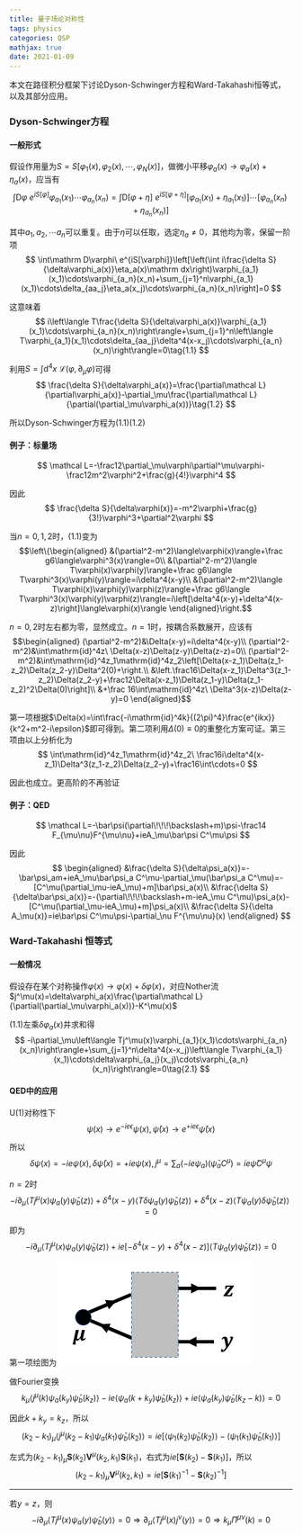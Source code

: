 ```yaml
---
title: 量子场论对称性
tags: physics
categories: QSP
mathjax: true
date: 2021-01-09
---
```


本文在路径积分框架下讨论Dyson-Schwinger方程和Ward-Takahashi恒等式，以及其部分应用。

<!--more-->

### Dyson-Schwinger方程

#### 一般形式

假设作用量为$S=S[\varphi_1(x),\varphi_2(x),\cdots,\varphi_N(x)]$，做微小平移$\varphi_a(x)\rightarrow\varphi_a(x)+\eta_a(x)$，应当有
$$
\int\mathrm D\varphi\ e^{iS[\varphi]}\varphi_{a_1}(x_1)\cdots\varphi_{a_n}(x_n)=\int\mathrm D[\varphi+\eta]\ e^{iS[\varphi+\eta]}[\varphi_{a_1}(x_1)+\eta_{a_1}(x_1)]\cdots[\varphi_{a_n}(x_n)+\eta_{a_n}(x_n)]
$$

其中$a_1,a_2,\cdots a_n$可以重复。由于$\eta$可以任取，选定$\eta_a\neq0$，其他均为零，保留一阶项
$$
\int\mathrm D\varphi\ e^{iS[\varphi]}\left[\left(\int i\frac{\delta S}{\delta\varphi_a(x)}\eta_a(x)\mathrm dx\right)\varphi_{a_1}(x_1)\cdots\varphi_{a_n}(x_n)+\sum_{j=1}^n\varphi_{a_1}(x_1)\cdots\delta_{aa_j}\eta_a(x_j)\cdots\varphi_{a_n}(x_n)\right]=0
$$

这意味着
$$
i\left\langle T\frac{\delta S}{\delta\varphi_a(x)}\varphi_{a_1}(x_1)\cdots\varphi_{a_n}(x_n)\right\rangle+\sum_{j=1}^n\left\langle T\varphi_{a_1}(x_1)\cdots\delta_{aa_j}\delta^4(x-x_j)\cdots\varphi_{a_n}(x_n)\right\rangle=0\tag{1.1}
$$

利用$S=\int\mathrm d^4x\ \mathcal L(\varphi,\partial_\mu\varphi)$可得
$$
\frac{\delta S}{\delta\varphi_a(x)}=\frac{\partial\mathcal L}{\partial\varphi_a(x)}-\partial_\mu\frac{\partial\mathcal L}{\partial(\partial_\mu\varphi_a(x))}\tag{1.2}
$$

所以Dyson-Schwinger方程为(1.1)(1.2)

#### 例子：标量场

$$
\mathcal L=-\frac12\partial_\mu\varphi\partial^\mu\varphi-\frac12m^2\varphi^2+\frac{g}{4!}\varphi^4
$$

因此
$$
\frac{\delta S}{\delta\varphi(x)}=-m^2\varphi+\frac{g}{3!}\varphi^3+\partial^2\varphi
$$

当$n=0,1,2$时，(1.1)变为
$$\left\{\begin{aligned}
&(\partial^2-m^2)\langle\varphi(x)\rangle+\frac g6\langle\varphi^3(x)\rangle=0\\
&(\partial^2-m^2)\langle T\varphi(x)\varphi(y)\rangle+\frac g6\langle T\varphi^3(x)\varphi(y)\rangle=i\delta^4(x-y)\\
&(\partial^2-m^2)\langle T\varphi(x)\varphi(y)\varphi(z)\rangle+\frac g6\langle T\varphi^3(x)\varphi(y)\varphi(z)\rangle=i\left[\delta^4(x-y)+\delta^4(x-z)\right]\langle\varphi(x)\rangle
\end{aligned}\right.$$

$n=0,2$时左右都为零，显然成立。$n=1$时，按耦合系数展开，应该有
$$\begin{aligned}
(\partial^2-m^2)&\Delta(x-y)=i\delta^4(x-y)\\
(\partial^2-m^2)&\int\mathrm{id}^4z\ \Delta(x-z)\Delta(z-y)\Delta(z-z)=0\\
(\partial^2-m^2)&\int\mathrm{id}^4z_1\mathrm{id}^4z_2\left[\Delta(x-z_1)\Delta(z_1-z_2)\Delta(z_2-y)\Delta^2(0)+\right.\\
&\left.\frac16\Delta(x-z_1)\Delta^3(z_1-z_2)\Delta(z_2-y)+\frac12\Delta(x-z_1)\Delta(z_1-y)\Delta(z_1-z_2)^2\Delta(0)\right]\\
&+\frac 16\int\mathrm{id}^4z\ \Delta^3(x-z)\Delta(z-y)=0
\end{aligned}$$

第一项根据$\Delta(x)=\int\frac{-i\mathrm{id}^4k}{(2\pi)^4}\frac{e^{ikx}}{k^2+m^2-i\epsilon}$即可得到。第二项利用$\Delta(0)\equiv0$的重整化方案可证。第三项由以上分析化为
$$
\int\mathrm{id}^4z_1\mathrm{id}^4z_2\ \frac16i\delta^4(x-z_1)\Delta^3(z_1-z_2)\Delta(z_2-y)+\frac16\int\cdots=0
$$

因此也成立。更高阶的不再验证

#### 例子：QED

$$
\mathcal L=-\bar\psi(\partial\!\!\!\backslash+m)\psi-\frac14 F_{\mu\nu}F^{\mu\nu}+ieA_\mu\bar\psi C^\mu\psi
$$

因此
$$
\begin{aligned}
&\frac{\delta S}{\delta\psi_a(x)}=-\bar\psi_am+ieA_\mu\bar\psi_a C^\mu-\partial_\mu(\bar\psi_a C^\mu)=-[C^\mu(\partial_\mu-ieA_\mu)+m]\bar\psi_a(x)\\
&\frac{\delta S}{\delta\bar\psi_a(x)}=-(\partial\!\!\!\backslash+m-ieA_\mu C^\mu)\psi_a(x)-[C^\mu(\partial_\mu-ieA_\mu)+m]\psi_a(x)\\
&\frac{\delta S}{\delta A_\mu(x)}=ie\bar\psi C^\mu\psi-\partial_\nu F^{\mu\nu}(x)
\end{aligned}
$$

### Ward-Takahashi 恒等式

#### 一般情况

假设存在某个对称操作$\varphi(x)\rightarrow\varphi(x)+\delta\varphi(x)$，对应Nother流$j^\mu(x)=\delta\varphi_a(x)\frac{\partial\mathcal L}{\partial(\partial_\mu\varphi_a(x))}-K^\mu(x)$

(1.1)左乘$\delta\varphi_a(x)$并求和得
$$
-i\partial_\mu\left\langle Tj^\mu(x)\varphi_{a_1}(x_1)\cdots\varphi_{a_n}(x_n)\right\rangle+\sum_{j=1}^n\delta^4(x-x_j)\left\langle T\varphi_{a_1}(x_1)\cdots\delta\varphi_{a_j}(x_j)\cdots\varphi_{a_n}(x_n)\right\rangle=0\tag{2.1}
$$

#### QED中的应用

U(1)对称性下
$$
\psi(x)\rightarrow e^{-ie\epsilon}\psi(x),\bar\psi(x)\rightarrow e^{+ie\epsilon}\bar\psi(x)
$$

所以
$$
\delta\psi(x)=-ie\psi(x),\delta\bar\psi(x)=+ie\psi(x),j^\mu=\sum_a(-ie\psi_a)(\bar\psi_aC^\mu)=ie\bar\psi C^\mu\psi
$$

$n=2$时
$$
-i\partial_\mu\langle Tj^\mu(x)\psi_a(y)\bar\psi_b(z)\rangle+\delta^4(x-y)\langle T\delta\psi_a(y)\bar\psi_b(z)\rangle+\delta^4(x-z)\langle T\psi_a(y)\delta\bar\psi_b(z)\rangle=0
$$

即为
$$
-i\partial_\mu\langle Tj^\mu(x)\psi_a(y)\bar\psi_b(z)\rangle+ie\left[-\delta^4(x-y)+\delta^4(x-z)\right]\langle T\psi_a(y)\bar\psi_b(z)\rangle=0
$$

第一项绘图为
![含有Nother流的图解](/images/jmu.png)

做Fourier变换
$$
k_\mu\langle j^\mu(k)\psi_a(k_y)\bar\psi_b(k_z)\rangle-ie\langle\psi_a(k+k_y)\bar\psi_b(k_z)\rangle+ie\langle\psi_a(k_y)\bar\psi_b(k_z-k)\rangle=0
$$

因此$k+k_y=k_z$，所以
$$
(k_2-k_1)_\mu\langle j^\mu(k_2-k_1)\psi_a(k_1)\bar\psi_b(k_2)\rangle=ie\left[\langle\psi_1(k_2)\bar\psi_b(k_2)\rangle-\langle\psi_1(k_1)\bar\psi_b(k_1)\rangle\right]
$$

左式为$(k_2-k_1)_\mu\mathbf S(k_2)\mathbf V^\mu(k_2,k_1)\mathbf S(k_1)$，右式为$ie\left[\mathbf S(k_2)-\mathbf S(k_1)\right]$，所以
$$
(k_2-k_1)_\mu\mathbf V^\mu(k_2,k_1)=ie\left[\mathbf S(k_1)^{-1}-\mathbf S(k_2)^{-1}\right]
$$

---

若$y=z$，则
$$
-i\partial_\mu\langle T j^\mu(x)\psi_a(y)\bar\psi_b(y)\rangle=0\Rightarrow
\partial_\mu\langle Tj^\mu(x)j^\nu(y)\rangle=0\Rightarrow
k_\mu\Pi^{\mu\nu}(k)=0
$$
